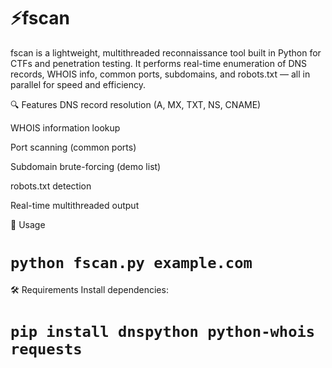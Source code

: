 # ⚡fscan
fscan is a lightweight, multithreaded reconnaissance tool built in Python for CTFs and penetration testing. It performs real-time enumeration of DNS records, WHOIS info, common ports, subdomains, and robots.txt — all in parallel for speed and efficiency.

🔍 Features
DNS record resolution (A, MX, TXT, NS, CNAME)

WHOIS information lookup

Port scanning (common ports)

Subdomain brute-forcing (demo list)

robots.txt detection

Real-time multithreaded output

🚀 Usage
# ``python fscan.py example.com``

🛠 Requirements
Install dependencies:
# ``pip install dnspython python-whois requests``
